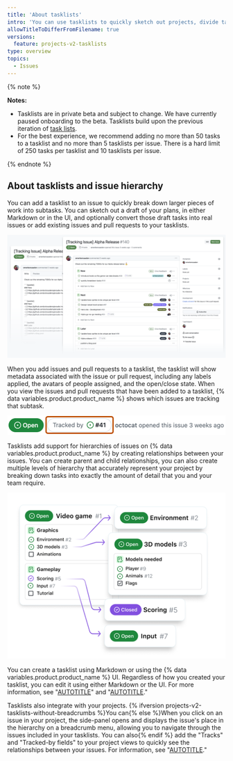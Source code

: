 ```yaml
---
title: 'About tasklists'
intro: 'You can use tasklists to quickly sketch out projects, divide tasks into subtasks, and track issues and pull requests.'
allowTitleToDifferFromFilename: true
versions:
  feature: projects-v2-tasklists
type: overview
topics:
  - Issues
---
```


{% note %}

**Notes:**

* Tasklists are in private beta and subject to change. We have currently paused onboarding to the beta. Tasklists build upon the previous iteration of [task lists](/get-started/writing-on-github/working-with-advanced-formatting/about-task-lists).
* For the best experience, we recommend adding no more than 50 tasks to a tasklist and no more than 5 tasklists per issue. There is a hard limit of 250 tasks per tasklist and 10 tasklists per issue.

{% endnote %}

## About tasklists and issue hierarchy

You can add a tasklist to an issue to quickly break down larger pieces of work into subtasks. You can sketch out a draft of your plans, in either Markdown or in the UI, and optionally convert those draft tasks into real issues or add existing issues and pull requests to your tasklists.

![Two views of the same issue. In one, the body is being edited to include the Markdown for tasklists. In the other, the body includes rendered tasklists.](/assets/images/help/projects-v2/tasklist-hero.png)

When you add issues and pull requests to a tasklist, the tasklist will show metadata associated with the issue or pull request, including any labels applied, the avatars of people assigned, and the open/close state. When you view the issues and pull requests that have been added to a tasklist, {% data variables.product.product_name %} shows which issues are tracking that subtask.

![Screenshot that shows the header of an issue. The "Tracked by" information in the header is highlighted with an orange outline.](/assets/images/help/projects-v2/tasklist-tracked-by-pill.png)

Tasklists add support for hierarchies of issues on {% data variables.product.product_name %} by creating relationships between your issues. You can create parent and child relationships, you can also create multiple levels of hierarchy that accurately represent your project by breaking down tasks into exactly the amount of detail that you and your team require.

![Diagram showing the relationships built between issues using tasklists. The "Video game" issue has two tasklists. One of the tasks in those tasklists, "3D models," is an issue with its own tasklist.](/assets/images/help/projects-v2/tasklist-diagram.png)

You can create a tasklist using Markdown or using the {% data variables.product.product_name %} UI. Regardless of how you created your tasklist, you can edit it using either Markdown or the UI. For more information, see "[AUTOTITLE](/issues/managing-your-tasks-with-tasklists/creating-a-tasklist)" and "[AUTOTITLE](/issues/managing-your-tasks-with-tasklists/managing-tasks-in-a-tasklist)."

Tasklists also integrate with your projects. {% ifversion projects-v2-tasklists-without-breadcrumbs %}You can{% else %}When you click on an issue in your project, the side-panel opens and displays the issue's place in the hierarchy on a breadcrumb menu, allowing you to navigate through the issues included in your tasklists. You can also{% endif %} add the "Tracks" and "Tracked-by fields" to your project views to quickly see the relationships between your issues. For information, see "[AUTOTITLE](/issues/managing-your-tasks-with-tasklists/using-projects-and-tasklists)."
